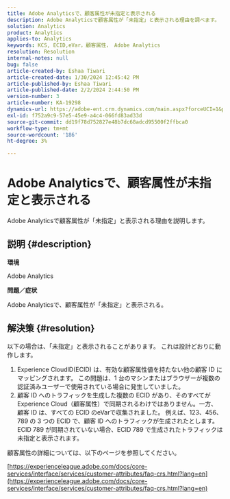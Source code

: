 ```yaml
---
title: Adobe Analyticsで、顧客属性が未指定と表示される
description: Adobe Analyticsで顧客属性が「未指定」と表示される理由を調べます。
solution: Analytics
product: Analytics
applies-to: Analytics
keywords: KCS, ECID,eVar，顧客属性， Adobe Analytics
resolution: Resolution
internal-notes: null
bug: false
article-created-by: Eshaa Tiwari
article-created-date: 1/30/2024 12:45:42 PM
article-published-by: Eshaa Tiwari
article-published-date: 2/2/2024 2:44:50 PM
version-number: 3
article-number: KA-19298
dynamics-url: https://adobe-ent.crm.dynamics.com/main.aspx?forceUCI=1&pagetype=entityrecord&etn=knowledgearticle&id=c3dde878-6dbf-ee11-9079-6045bd006268
exl-id: f752a9c9-57e5-45e9-a4c4-066fd83ad33d
source-git-commit: dd19f78d752827e48b7dc68adcd95500f2ffbca0
workflow-type: tm+mt
source-wordcount: '186'
ht-degree: 3%

---
```


# Adobe Analyticsで、顧客属性が未指定と表示される


Adobe Analyticsで顧客属性が「未指定」と表示される理由を説明します。

## 説明 {#description}


<b>環境</b>

Adobe Analytics

<b>問題／症状</b>

Adobe Analyticsで、顧客属性が「未指定」と表示される。


## 解決策 {#resolution}




以下の場合は、「未指定」と表示されることがあります。 これは設計どおりに動作します。

1. Experience CloudID(ECID) は、有効な顧客属性値を持たない他の顧客 ID にマッピングされます。 この問題は、1 台のマシンまたはブラウザーが複数の認証済みユーザーで使用されている場合に発生していました。
2. 顧客 ID へのトラフィックを生成した複数の ECID があり、そのすべてがExperience Cloud（顧客属性）で同期されるわけではありません。一方、顧客 ID は、すべての ECID のeVarで収集されました。 例えば、123、456、789 の 3 つの ECID で、顧客 ID へのトラフィックが生成されたとします。 ECID 789 が同期されていない場合、ECID 789 で生成されたトラフィックは未指定と表示されます。




顧客属性の詳細については、以下のページを参照してください。

[https://experienceleague.adobe.com/docs/core-services/interface/services/customer-attributes/faq-crs.html?lang=en](https://experienceleague.adobe.com/docs/core-services/interface/services/customer-attributes/faq-crs.html?lang=en)
